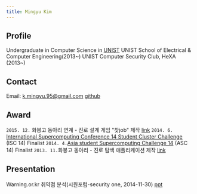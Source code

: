 ```yaml
---
title: Mingyu Kim
---
```


## Profile
Undergraduate in Computer Science in [UNIST](http://www.unist.ac.kr)
UNIST School of Electrical & Computer Engineering(2013~)
UNIST Computer Security Club, HeXA (2013~)

## Contact
Email: k.mingyu.95@gmail.com
[github](https://github.com/mango-tree)

## Award

`2015. 12.` 화봉고 동아리 연계 - 진로 설계 게임 "찾job" 제작 [link](http://www.ujeil.com/news/articleView.html?idxno=124243)
`2014. 6.` [International Supercomputing Conference 14 Student Cluster Challenge](http://www.isc-events.com/isc14/student-cluster-competition.html) (ISC 14) Finalist
`2014. 4.`[Asia student Supercomputing Challenge 14](http://www.asc-events.org/ASC14/index14en.php) (ASC 14) Finalist
`2013. 11.`화봉고 동아리 - 진로 탐색 애플리케이션 제작 [link](http://www.newsis.com/ar_detail/view.html?ar_id=NISX20131106_0012492743&cID=10814&pID=10800)

## Presentation
Warning.or.kr 취약점 분석(시원포럼-security one, 2014-11-30) [ppt](http://www.slideshare.net/mangonamu/warning-for-pdf)
